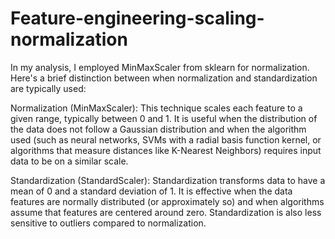# Feature-engineering-scaling-normalization
In my analysis, I employed MinMaxScaler from sklearn for normalization. Here's a brief distinction between when normalization and standardization are typically used:

Normalization (MinMaxScaler): This technique scales each feature to a given range, typically between 0 and 1. It is useful when the distribution of the data does not follow a Gaussian distribution and when the algorithm used (such as neural networks, SVMs with a radial basis function kernel, or algorithms that measure distances like K-Nearest Neighbors) requires input data to be on a similar scale.

Standardization (StandardScaler): Standardization transforms data to have a mean of 0 and a standard deviation of 1. It is effective when the data features are normally distributed (or approximately so) and when algorithms assume that features are centered around zero. Standardization is also less sensitive to outliers compared to normalization.
